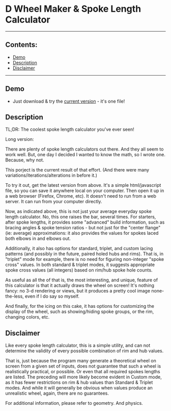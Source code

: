# D Wheel Maker & Spoke Length Calculator



--------------------------------------------------------------------------------
## Contents:
- [Demo](#demo)
- [Description](#description)
- [Disclaimer](#disclaimer)



--------------------------------------------------------------------------------
## <a name=demo></a>Demo

- Just download & try the [current version](https://raw.githubusercontent.com/Self-Evident/The_SVG_Wheel_Maker/master/The_SVG_Wheel_Maker.html) - it's one file!
  



## <a name=description></a>Description

TL;DR: The coolest spoke length calculator you've ever seen!


Long version:

There are plenty of spoke length calculators out there.  And they all seem to work well.  But, one day I decided I wanted to know the math, so I wrote one. Because, why not.

This porject is the current result of that effort. (And there were many variations/iterations/alterations in before it.)

To try it out, get the latest version from above.  It's a simple html/javascript file, so you can save it anywhere local on your computer. Then open it up in a web browser (Firefox, Chrome, etc).  It doesn't need to run from a web server. It can run from your computer directly. 

Now, as indicated above, this is not just your average everyday spoke length calculator.  No, this one raises the bar, several times.  For starters, after spoke lengths, it provides some "advanced" build information, such as bracing angles & spoke tension ratios - but not just for the "center flange" (ie: average) approximations: it also provides the values for spokes laced both elbows in and elbows out.

Additionally, it also has options for standard, triplet, and custom lacing patterns (and possibly in the future, paired holed hubs and rims).  That is, in "triplet" mode for example, there is no need for figuring non-integer "spoke cross" values.  In both standard & triplet modes, it suggests appropriate spoke cross values (all integers) based on rim/hub spoke hole counts.

As useful as all the of that is, the most interesting, and unique, feature of this calculator is that it actually draws the wheel on screen!  It's nothing fancy: no 3-d rendering or views, but it produces a pretty cool image none-the-less, even if I do say so myself.

And finally, for the icing on this cake, it has options for customizing the display of the wheel, such as showing/hiding spoke groups, or the rim, changing colors, etc.


## <a name=disclaimer></a>Disclaimer

Like every spoke length calculator, this is a simple utility, and can not determine the validity of every possible combination of rim and hub values.

That is, just because the program many generate a theoretical wheel on screen from a given set of inputs, does not guarantee that such a wheel is realistically practical, or possible. Or even that all required spokes lengths are listed.  The preceding will more likely become evident in Custom mode, as it has fewer restrictions on rim & hub values than Standard & Triplet modes.  And while it will generally be obvious when values produce an unrealistic wheel, again, there are no guarantees.

For additional information, please refer to geometry. And physics.
